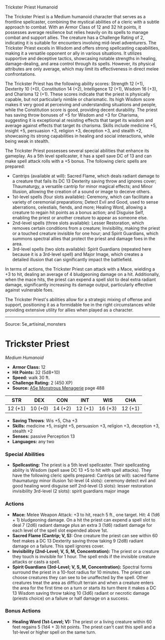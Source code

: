 <MonsterName/>Trickster Priest</MonsterName>
<CreatureType/>Humanoid</CreatureType>

<summary>The Trickster Priest is a Medium humanoid character that serves as a frontline spellcaster, combining the mystical abilities of a cleric with a subtle approach to combat. With an Armor Class of 12 and 32 hit points, it possesses average resilience but relies heavily on its spells to manage combat and support allies. The creature has a Challenge Rating of 2, indicating it is suitable for encounters involving mid-level adventurers. The Trickster Priest excels in Wisdom and offers strong spellcasting capabilities, making it a versatile opponent or ally in various situations. It utilizes supportive and deceptive tactics, showcasing notable strengths in healing, damage-dealing, and area control through its spells. However, its physical attributes are only average, which may limit its effectiveness in direct melee confrontations.</summary>

<detail>

The Trickster Priest has the following ability scores: Strength 12 (+1), Dexterity 10 (+0), Constitution 14 (+2), Intelligence 12 (+1), Wisdom 16 (+3), and Charisma 12 (+1). These scores indicate that the priest is physically capable, but not particularly nimble or charismatic. Its high Wisdom score makes it very good at perceiving and understanding situations and people, while the Constitution score is good, providing decent durability. The priest has saving throw bonuses of +5 for Wisdom and +3 for Charisma, suggesting it is exceptional at resisting effects that target its wisdom and average against effects that target its charisma. Skills include medicine +5, insight +5, persuasion +3, religion +3, deception +3, and stealth +2, showcasing its strong capabilities in healing and social interactions, while being weak in stealth.

The Trickster Priest possesses several special abilities that enhance its gameplay. As a 5th level spellcaster, it has a spell save DC of 13 and can make spell attack rolls with a +5 bonus. The following cleric spells are prepared: 

- Cantrips (available at will): Sacred Flame, which deals radiant damage to a creature that fails its DC 13 Dexterity saving throw and ignores cover; Thaumaturgy, a versatile cantrip for minor magical effects; and Minor Illusion, allowing the creation of a sound or image to deceive others.
- 1st-level spells (four slots available): Ceremony, which can facilitate a variety of ceremonial preparations; Detect Evil and Good, used to sense aberrations, celestials, fiends, and more; Healing Word, allowing a creature to regain hit points as a bonus action; and Disguise Self, enabling the priest or another creature to appear as someone else.
- 2nd-level spells (three slots available): Lesser Restoration, which removes certain conditions from a creature; Invisibility, making the priest or a touched creature invisible for one hour; and Spirit Guardians, which summons spectral allies that protect the priest and damage foes in the area.
- 3rd-level spells (two slots available): Spirit Guardians (repeated here because it is a 3rd-level spell) and Major Image, which creates a detailed illusion that can significantly impact the battlefield.

In terms of actions, the Trickster Priest can attack with a Mace, wielding a +3 to hit, dealing an average of 4 bludgeoning damage on a hit. Additionally, when the mace hits, the priest can expend a spell slot to deal extra radiant damage, significantly increasing its damage output, particularly effective against vulnerable foes.

The Trickster Priest's abilities allow for a strategic mixing of offense and support, positioning it as a formidable foe in the right circumstances while providing extensive utility for allies when played as a character.</detail>



---

Source: 5e_artisinal_monsters

# Trickster Priest

*Medium* *Humanoid*

- **Armor Class:** 12
- **Hit Points:** 32 (5d8+10)
- **Speed:** walk 30 ft.
- **Challenge Rating:** 2 (450 XP)
- **Source:** [A5e Monstrous Menagerie](https://enpublishingrpg.com/products/level-up-monstrous-menagerie-a5e) page 488

| STR | DEX | CON | INT | WIS | CHA |
| --- | --- | --- | --- | --- | --- |
| 12 (+1) | 10 (+0) | 14 (+2) | 12 (+1) | 16 (+3) | 12 (+1) |

- **Saving Throws**: Wis +5, Cha +3
- **Skills:** medicine +5, insight +5, persuasion +3, religion +3, deception +3, stealth +2
- **Senses:** passive Perception 13
- **Languages:** any two

### Special Abilities

- **Spellcasting:** The priest is a 5th level spellcaster. Their spellcasting ability is Wisdom (spell save DC 13
 +5 to hit with spell attacks). They have the following cleric spells prepared:
 Cantrips (at will): sacred flame
 thaumaturgy
 minor illusion
 1st-level (4 slots): ceremony
 detect evil and good
 healing word
 disguise self
 2nd-level (3 slots): lesser restoration
 invisibility
 3rd-level (2 slots): spirit guardians
 major image

### Actions

- **Mace:** Melee Weapon Attack: +3 to hit, reach 5 ft., one target. Hit: 4 (1d6 + 1) bludgeoning damage. On a hit  the priest can expend a spell slot to deal 7 (2d6) radiant damage  plus an extra 3 (1d6) radiant damage for each level of the spell slot expended above 1st.
- **Sacred Flame (Cantrip; V, S):** One creature the priest can see within 60 feet makes a DC 13 Dexterity saving throw  taking 9 (2d8) radiant damage on a failure. This spell ignores cover.
- **Invisibility (2nd-Level; V, S, M, Concentration):** The priest or a creature they touch is invisible for 1 hour. The spell ends if the invisible creature attacks or casts a spell.
- **Spirit Guardians (3rd-Level; V, S, M, Concentration):** Spectral forms surround the priest in a 10-foot radius for 10 minutes. The priest can choose creatures they can see to be unaffected by the spell. Other creatures treat the area as difficult terrain  and when a creature enters the area for the first time on a turn or starts its turn there  it makes a DC 13 Wisdom saving throw  taking 10 (3d6) radiant or necrotic damage (priests choice) on a failure or half damage on a success.

### Bonus Actions

- **Healing Word (1st-Level; V):** The priest or a living creature within 60 feet regains 5 (1d4 + 3) hit points. The priest can't cast this spell and a 1st-level or higher spell on the same turn.




